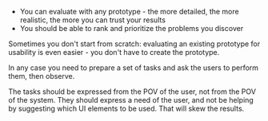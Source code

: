- You can evaluate with any prototype - the more detailed, the more realistic, the more you can trust your results
- You should be able to rank and prioritize the problems you discover


Sometimes you don't start from scratch: evaluating an existing prototype for usability is even easier - you don't have to create the prototype. 

In any case you need to prepare a set of tasks and ask the users to perform them, then observe. 

The tasks should be expressed from the POV of the user, not from the POV of the system. They should express a need of the user, and not be helping by suggesting which UI elements to be used. That will skew the results. 



